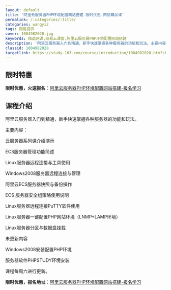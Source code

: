 ```yaml
---
layout: default
title: '阿里云服务器PHP环境配置网站搭建-限时优惠-网易精品课'
permalink: /:categories/:title/
categories: wangyi2
tags: 网易提供
cover: 1004982028.jpg
keywords: 精选网课,网易云课堂,阿里云服务器PHP环境配置网站搭建
description: '阿里云服务器入门到精通，新手快速掌握各种服务器的功能和玩法。主要内容：云服务器系列课介绍演示ECS服务器管理功能简述Li'
classid: 1004982028
targetlink: https://study.163.com/course/introduction/1004982028.htm?share=1&shareId=1025206652&utm_campaign=share&utm_medium=iphoneShare&utm_source=&utm_u=1025206652
---
```


## 限时特惠

**限时优惠，火速报名**：[阿里云服务器PHP环境配置网站搭建-报名学习](https://study.163.com/course/introduction/1004982028.htm?share=1&shareId=1025206652&utm_campaign=share&utm_medium=iphoneShare&utm_source=&utm_u=1025206652)

## 课程介绍

阿里云服务器入门到精通，新手快速掌握各种服务器的功能和玩法。



主要内容：

云服务器系列课介绍演示

ECS服务器管理功能简述

Linux服务器远程连接与工具使用

Windows2008服务器远程连接与管理

阿里云ECS服务器快照与备份操作

ECS 服务器安全组策略使用说明

Linux服务器远程连接PuTTY软件使用

Linux服务器一键配置PHP网站环境（LNMP+LAMP环境）

Linux服务器分区与数据盘挂载



未更新内容



Windows2008安装配置PHP环境

服务器软件PHPSTUDY环境安装



课程每周六进行更新。

**限时优惠，报名地址**：[阿里云服务器PHP环境配置网站搭建-报名学习](https://study.163.com/course/introduction/1004982028.htm?share=1&shareId=1025206652&utm_campaign=share&utm_medium=iphoneShare&utm_source=&utm_u=1025206652)

